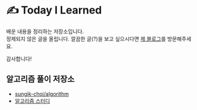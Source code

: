 # ✍️ Today I Learned

배운 내용을 정리하는 저장소입니다.  
정제되지 않은 글을 올립니다. 깔끔한 글\(?\)을 보고 싶으시다면 [제 블로그](https://sungikchoi.com)를 방문해주세요.

감사합니다!

## 알고리즘 풀이 저장소

* [sungik-choi/algorithm](https://github.com/sungik-choi/algorithm)
* [알고리즘 스터디](https://github.com/ProblemSolvedStudy/problem-solved)

